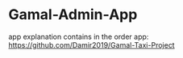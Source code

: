 # Gamal-Admin-App

app explanation contains in the order app:
https://github.com/Damir2019/Gamal-Taxi-Project

